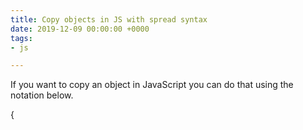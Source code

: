```yaml
---
title: Copy objects in JS with spread syntax
date: 2019-12-09 00:00:00 +0000
tags:
- js

---
```

If you want to copy an object in JavaScript you can do that using the notation below.

{